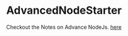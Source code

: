 # AdvancedNodeStarter

Checkout the Notes on Advance NodeJs. [here](https://github.com/SYED-RAFI-NAQVI/Notes/tree/master/NodeJS)
